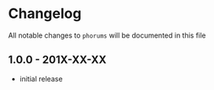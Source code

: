 # Changelog

All notable changes to `phorums` will be documented in this file

## 1.0.0 - 201X-XX-XX

- initial release
